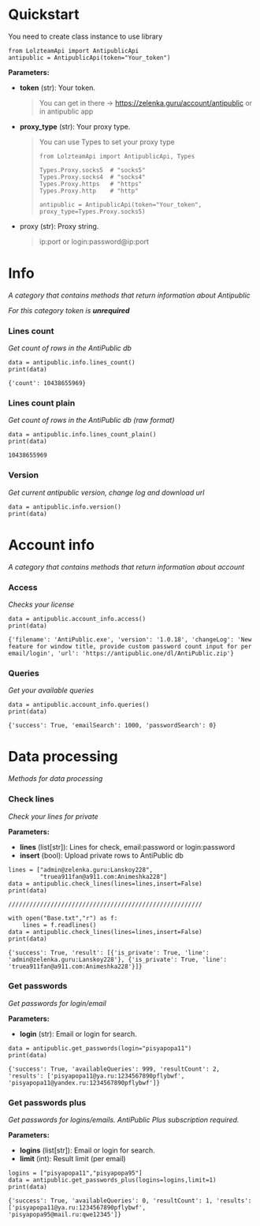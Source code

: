 # Quickstart

You need to create class instance to use library

```
from LolzteamApi import AntipublicApi
antipublic = AntipublicApi(token="Your_token")
```

**Parameters:**

- **token** (str): Your token.

  > You can get in there -&gt; https://zelenka.guru/account/antipublic or in antipublic app

- **proxy_type** (str): Your proxy type.

  > You can use Types to set your proxy type
  >
  > ```
  > from LolzteamApi import AntipublicApi, Types
  > 
  > Types.Proxy.socks5  # "socks5"
  > Types.Proxy.socks4  # "socks4"
  > Types.Proxy.https   # "https"
  > Types.Proxy.http    # "http"
  > 
  > antipublic = AntipublicApi(token="Your_token", proxy_type=Types.Proxy.socks5)
  > ```

- proxy (str): Proxy string.

  > ip:port or login:password@ip:port

# Info

*A category that contains methods that return information about Antipublic*

*For this category token is **unrequired***

### Lines count

*Get count of rows in the AntiPublic db*

```
data = antipublic.info.lines_count()
print(data)
```

```
{'count': 10438655969}
```

### Lines count plain

*Get count of rows in the AntiPublic db (raw format)*

```
data = antipublic.info.lines_count_plain()
print(data)
```

```
10438655969
```

### Version

*Get current antipublic version, change log and download url*

```
data = antipublic.info.version()
print(data)
```

# Account info

*A category that contains methods that return information about account*

### Access

*Checks your license*

```
data = antipublic.account_info.access()
print(data)
```

```
{'filename': 'AntiPublic.exe', 'version': '1.0.18', 'changeLog': 'New feature for window title, provide custom password count input for per email/login', 'url': 'https://antipublic.one/dl/AntiPublic.zip'}
```

### Queries

*Get your available queries*

```
data = antipublic.account_info.queries()
print(data)
```

```
{'success': True, 'emailSearch': 1000, 'passwordSearch': 0}
```

# Data processing

*Methods for data processing*

### Check lines

*Check your lines for private*

**Parameters:**

- **lines** (list\[str\]): Lines for check, email:password or login:password
- **insert** (bool): Upload private rows to AntiPublic db

```
lines = ["admin@zelenka.guru:Lanskoy228",
         "truea911fan@a911.com:Animeshka228"]
data = antipublic.check_lines(lines=lines,insert=False)
print(data)

///////////////////////////////////////////////////////

with open("Base.txt","r") as f:
    lines = f.readlines()
data = antipublic.check_lines(lines=lines,insert=False)
print(data)
```

```
{'success': True, 'result': [{'is_private': True, 'line': 'admin@zelenka.guru:Lanskoy228'}, {'is_private': True, 'line': 'truea911fan@a911.com:Animeshka228'}]}
```

### Get passwords

*Get passwords for login/email*

**Parameters:**

- **login** (str): Email or login for search.

```
data = antipublic.get_passwords(login="pisyapopa11")
print(data)
```

```
{'success': True, 'availableQueries': 999, 'resultCount': 2, 'results': ['pisyapopa11@ya.ru:1234567890pflybwf', 'pisyapopa11@yandex.ru:1234567890pflybwf']}
```

### Get passwords plus

*Get passwords for logins/emails. AntiPublic Plus subscription required.*

**Parameters:**

- **logins** (list\[str\]): Email or login for search.
- **limit** (int): Result limit (per email)

```
logins = ["pisyapopa11","pisyapopa95"]
data = antipublic.get_passwords_plus(logins=logins,limit=1)
print(data)
```

```
{'success': True, 'availableQueries': 0, 'resultCount': 1, 'results': ['pisyapopa11@ya.ru:1234567890pflybwf', 'pisyapopa95@mail.ru:qwe12345']}
```